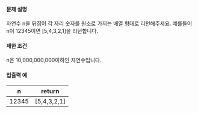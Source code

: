 #### 문제 설명
자연수 n을 뒤집어 각 자리 숫자를 원소로 가지는 배열 형태로 리턴해주세요. 예를들어 n이 12345이면 [5,4,3,2,1]을 리턴합니다.

#### 제한 조건
n은 10,000,000,000이하인 자연수입니다.

#### 입출력 예
n	|return
-|-
12345|	[5,4,3,2,1]